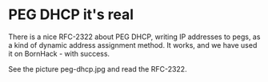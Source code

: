 # PEG DHCP it's real

There is a nice RFC-2322 about PEG DHCP, writing IP addresses to pegs, as a kind of dynamic address assignment method. It works, and we have used it on BornHack - with success.

See the picture peg-dhcp.jpg and read the RFC-2322.
